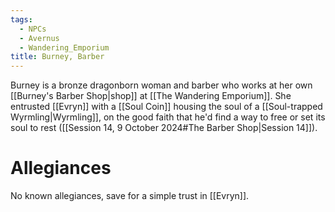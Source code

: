 ```yaml
---
tags:
  - NPCs
  - Avernus
  - Wandering_Emporium
title: Burney, Barber
---
```

Burney is a bronze dragonborn woman and barber who works at her own [[Burney's Barber Shop|shop]] at [[The Wandering Emporium]]. She entrusted [[Evryn]] with a [[Soul Coin]] housing the soul of a [[Soul-trapped Wyrmling|Wyrmling]], on the good faith that he'd find a way to free or set its soul to rest ([[Session 14, 9 October 2024#The Barber Shop|Session 14]]).
# Allegiances
No known allegiances, save for a simple trust in [[Evryn]].